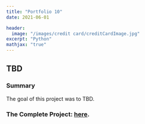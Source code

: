 ```yaml
---
title: "Portfolio 10"
date: 2021-06-01

header:
  image: "/images/credit card/creditCardImage.jpg"
excerpt: "Python"
mathjax: "true"
---
```


## TBD

### Summary

The goal of this project was to TBD.


### The Complete Project: [here](https://github.com/MaryDonovanMartello/).
